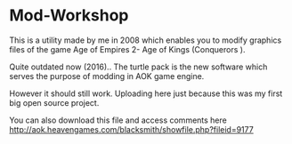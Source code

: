 # Mod-Workshop

This is a utility made by me in 2008 which enables you to modify graphics files of the game Age of Empires 2- Age of Kings (Conquerors ).

Quite outdated now (2016).. The turtle pack is the new software which serves the purpose of modding in AOK game engine.

However it should still work. Uploading here just because this was my first big open source project.

You can also download this file and access comments here
http://aok.heavengames.com/blacksmith/showfile.php?fileid=9177
